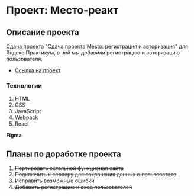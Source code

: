 # Проект: Место-реакт
## Описание проекта
Сдача проекта "Сдача проекта Mesto: регистрация и авторизация" для Яндекс.Практикум, в ней мы добавили регистрацию и авторизацию пользователя.
* [Ссылка на проект](https://shinoinochi.github.io/mesto-react/)
### Технологии

1. HTML
2. CSS
3. JavaScript
4. Webpack
5. React

**Figma**


## Планы по доработке проекта

1. ~~Портировать остальной функционал сайта~~
2. ~~Подключить к серверу для сохранения данных о пользователе~~
3. Исправить возможные ошибки
4. ~~Добавить регистрацию и вход пользователей~~
